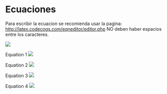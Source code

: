 # Ecuaciones
Para escribir la ecuacion se recomienda usar la pagina: http://latex.codecogs.com/eqneditor/editor.php
NO deben haber espacios entre los caracteres.

<img src="https://latex.codecogs.com/svg.latex?\Large&space;ecuacion" />

Equation 1
<img src="https://latex.codecogs.com/svg.latex?\Large&space;Max_{x\geq0}\prod=\sum_{g}\sum_{i}\nu_{gi}Y_{gi}-\sum_{g}\sum_{i}_\delta_{gi}e^{\gamma_{gi}x_{gi,land}}-\sum_{g}\sum_{i}\sum_{j,j\neqland}\omega_{igi}x_{gij}" />

Equation 2
<img src="https://latex.codecogs.com/svg.latex?\Large&space;sum_{i}x_{gij}\leq\ b_{gi}\forall_{g,j}\epsilon\left \{ {land,} \right {water}\}" />


Equation 3
<img src="https://latex.codecogs.com/svg.latex?\Large&space;ecuacion" />

Equation 4
<img src="https://latex.codecogs.com/svg.latex?\Large&space;ecuacion" />
